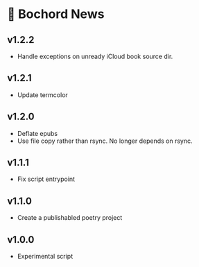# 📰 Bochord News

## v1.2.2

- Handle exceptions on unready iCloud book source dir.

## v1.2.1

- Update termcolor

## v1.2.0

- Deflate epubs
- Use file copy rather than rsync. No longer depends on rsync.

## v1.1.1

- Fix script entrypoint

## v1.1.0

- Create a publishabled poetry project

## v1.0.0

- Experimental script
